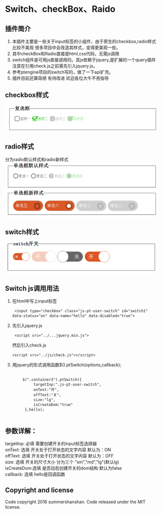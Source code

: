 Switch、checkBox、Raido
=======================
插件简介
-------
1. 本插件主要是一些关于input标签的小组件，由于原生的checkbox,radio样式比较不美观
 很多项目中会改造其样式，变得更美观一些。
2. 其中checkBox和Radio直接是html,css代码，无需js调用
3. switch组件是可用js直接调用的。其js依赖于jquery,是扩展的一个query插件
注意在引用check.js之前需先引入jquery.js。
4. 参考ptengine项目的switch写的，做了一下api扩充。
5. 插件目前还算简陋 有待改进 欢迎各位大牛不吝指导

checkbox样式
------------
![checkbox](https://github.com/summershanshan/ptSwitch/raw/master/img/checkbox.png)

radio样式
---------
分为radio默认样式和radio新样式 </br>
![radio](https://github.com/summershanshan/ptSwitch/raw/master/img/radio.png)

switch样式
----------
![switch](https://github.com/summershanshan/ptSwitch/raw/master/img/switch.png)


Switch  js调用用法
------------------
1. 在html中写上input标签
   ```
    <input type="checkbox" class="js-pt-user-switch" id="switch1" data-status="on" data-name="hello" data-disabled="true">
   ```
2. 先引入jquery.js
    ```
     <script src="../...jquery.min.js">
    ```
   然后引入check.js
   ```
   <script src="../js/check.js"></script>
   ```
3. 用jquery的形式调用函数$().ptSwitch(options,callback);<br>
<pre>
    <code>
        $(".container3").ptSwitch({
             targetInp:".js-pt-user-switch",
             onText:"开",
             offText:"关",
             size:"lg",
             isCreateDom:"true"
         },hello);
    </code>
</pre>

参数详解：
-------
   targetInp: 必填 需要创建开关的input标签选择器 <br>
   onText:    选填 开关处于打开状态的文字内容 默认为：ON <br>
   offText:   选填 开关处于打开状态的文字内容 默认为：OFF <br>
   size:      选填 开关的尺寸大小 分为三个 "sm","md","lg"(默认lg) <br>
   isCreateDom:选填  是否动态创建开关的dom结构 默认为false <br>
   callback:   选填  hello是回调函数
   
Copyright and license
---------------------
Code copyright 2016 summershanshan. Code released under the MIT license.
